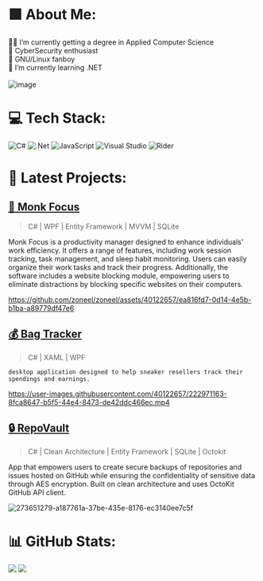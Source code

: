 
# 🟩 About Me:
👨‍💻 I’m currently getting a degree in Applied Computer Science<br>🐉 CyberSecurity enthusiast<br>🐧 GNU/Linux fanboy<br>🌱 I’m currently learning .NET <br>
<br>
![image](https://www.codewars.com/users/zoneel/badges/large)


# 💻 Tech Stack:
![C#](https://img.shields.io/badge/c%23-%23239120.svg?style=for-the-badge&logo=c-sharp&logoColor=white) ![.Net](https://img.shields.io/badge/.NET-5C2D91?style=for-the-badge&logo=.net&logoColor=white) ![JavaScript](https://img.shields.io/badge/javascript-%23323330.svg?style=for-the-badge&logo=javascript&logoColor=%23F7DF1E) ![Visual Studio](https://img.shields.io/badge/Visual%20Studio-5C2D91.svg?style=for-the-badge&logo=visual-studio&logoColor=white)	![Rider](https://img.shields.io/badge/Rider-000000.svg?style=for-the-badge&logo=Rider&logoColor=white&color=black&labelColor=crimson)
# 🚧 Latest Projects:
## [🧘 Monk Focus](https://github.com/zoneel/MonkFocus)

> C# | WPF | Entity Framework | MVVM | SQLite

Monk Focus is a productivity manager designed to enhance individuals' work efficiency. It offers a range of features, including work session tracking, task management, and sleep habit monitoring. Users can easily organize their work tasks and track their progress. Additionally, the software includes a website blocking module, empowering users to eliminate distractions by blocking specific websites on their computers.
    

https://github.com/zoneel/zoneel/assets/40122657/ea816fd7-0d14-4e5b-b1ba-a89779df47e6

## [💰 Bag Tracker](https://github.com/zoneel/BagTrackerLandingUI)

> C# | XAML | WPF

    desktop application designed to help sneaker resellers track their spendings and earnings.
    
 https://user-images.githubusercontent.com/40122657/222971163-8fca8647-b5f5-44e4-8473-de42ddc466ec.mp4

## [🔒 RepoVault](https://github.com/zoneel/RepoVault)

> C# | Clean Architecture | Entity Framework | SQLite | Octokit

App that empowers users to create secure backups of repositories and issues hosted on GitHub while ensuring the confidentiality of sensitive data through AES encryption. Built on clean architecture and uses OctoKit GitHub API client.
    
![273651279-a187761a-37be-435e-8176-ec3140ee7c5f](https://github.com/zoneel/zoneel/assets/40122657/1a33dc0c-26f7-4b69-8213-bfa6d8269dfb)

# 📊 GitHub Stats:
![](https://github-readme-streak-stats.herokuapp.com/?user=zoneel&theme=vue-dark&hide_border=false)
![](https://quotes-github-readme.vercel.app/api?type=vetical&theme=dark)
